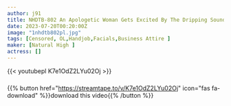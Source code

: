 ```yaml
---
author: j91
title: NHDTB-802 An Apologetic Woman Gets Excited By The Dripping Sound Of A Saliva Handjob Instead Of Making A Complaint And Gets Her Pants Wet
date: 2023-07-20T00:20:00Z
image: "1nhdtb802pl.jpg"
tags: [Censored, OL,Handjob,Facials,Business Attire	]
maker: [Natural High ]
actress: []
---
```



{{< youtubepl K7e1OdZ2LYu02Oj >}}
###

{{% button href="https://streamtape.to/v/K7e1OdZ2LYu02Oj" icon="fas fa-download" %}}download this video{{% /button %}}

